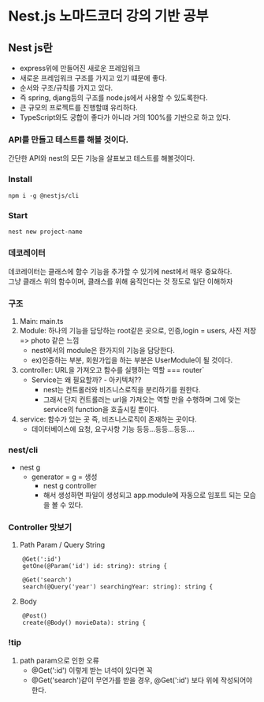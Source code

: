 # Nest.js 노마드코더 강의 기반 공부

## Nest js란

- express위에 만들어진 새로운 프레임워크
- 새로운 프레임워크 구조를 가지고 있기 떄문에 좋다.
- 순서와 구조/규칙를 가지고 있다.
- 즉 spring, djang등의 구조를 node.js에서 사용할 수 있도록한다.
- 큰 규모의 프로젝트를 진행할떄 유리하다.
- TypeScript와도 궁합이 좋다가 아니라 거의 100%를 기반으로 하고 있다.

### API를 만들고 테스트를 해볼 것이다.
간단한 API와 nest의 모든 기능을 살표보고 테스트를 해볼것이다.

### Install
```
npm i -g @nestjs/cli
```

### Start 
```
nest new project-name
```

### 데코레이터
데코레이터는 클래스에 함수 기능을 추가할 수 있기에 nest에서 매우 중요하다.  
그냥 클래스 위의 함수이며, 클래스를 위해 움직인다는 것 정도로 일단 이해하자 

### 구조
1. Main: main.ts
2. Module: 하나의 기능을 담당하는 root같은 곳으로, 인증,login = users, 사진 저장 => photo 같은 느낌
    - nest에서의 module은 한가지의 기능을 담당한다. 
    - ex)인증하는 부분, 회원가입을 하는 부분은 UserModule이 될 것이다.
3. controller: URL을 가져오고 함수를 실행하는 역할 === router`
    - Service는 왜 필요할까? - 아키텍처??
        - nest는 컨트롤러와 비즈니스로직을 분리하기를 원한다.
        - 그래서 단지 컨트롤러는 url을 가져오는 역할 만을 수행하며 그에 맞는 service의 function을 호출시킬 뿐이다.
4. service: 함수가 있는 곳 즉, 비즈니스로직이 존재하는 곳이다.
    - 데이터베이스에 요청, 요구사항 기능 등등...등등...등등.... 

### nest/cli
- nest g
    - generator = g = 생성
        - nest g controller
        - 해서 생성하면 파일이 생성되고 app.module에 자동으로 임포트 되는 모습을 볼 수 있다.  

### Controller 맛보기
1. Path Param / Query String
```
    @Get(':id')
    getOne(@Param('id') id: string): string {
```
```
    @Get('search')
    search(@Query('year') searchingYear: string): string {
```
2. Body
```
    @Post()
    create(@Body() movieData): string {
```

### !tip
1. path param으로 인한 오류
    - @Get(':id') 이렇게 받는 녀석이 있다면 꼭
    - @Get('search')같이 무언가를 받을 경우, @Get(':id') 보다 위에 작성되어야한다. 